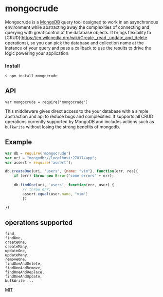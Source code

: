 # mongocrude

Mongocrude is a [MongoDB](http://www.mongodb.org/) query tool designed to work in an asynchronous environment while abstracting away the complexities of connecting and querying with great control of the database objects. It brings flexibility to [CRUD](https://en.wikipedia.org/wiki/Create,_read,_update_and_delete operations), so you can pick the database and collection name at the instance of your query and pass a callback to use the results to drive the logic powering your application.

### Install

```
$ npm install mongocrude
```

## API

```
var mongocrude = require('mongocrude')
```
This middleware gives direct access to the your database with a simple abstraction and api to reduce bugs and complexities. It supports all CRUD operations currently supported by MongoDB and includes actions such as `bulkwrite` without losing the strong benefits of mongodb.


## Example


```js
var db = require('mongocrude')
var uri = "mongodb://localhost:27017/app";
var assert = require('assert');

db.createOne(uri, 'users', {name: "vim"}, function(err, res){
	if (err) throw new Error("some errors" + err);
	
	db.findOne(uri, 'users', function(err, user) {
		// throw err;
		assert.equal(user.name, "vim")
		})

})
```

## operations supported
```
find,
findOne,
createOne, 
createMany,
updateOne, 
updateMany,
removeOne,
findOneAndDelete,
findOneAndRemove,
findOneAndReplace,
findOneAndUpdate,
bulkWrite ...
```

[MIT](LICENSE)
